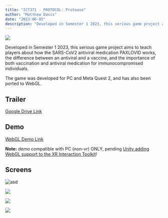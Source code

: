 ```yaml
---
title: "ICT371 - PROTOCOL: Protease"
author: "Matthew Davis"
date: "2023-06-05"
description: "Developed in Semester 1 2023, this serious game project aims to teach players about how the SARS-CoV2 antiviral medication PAXLOVID works, the difference between an antiviral and a vaccine, and the importance of both vaccination and antiviral medication for immunocompromised individuals."
---
```


![](screens/game.png)

Developed in Semester 1 2023, this serious game project aims to teach players about how the SARS-CoV2 antiviral medication PAXLOVID works, the difference between an antiviral and a vaccine, and the importance of both vaccination and antiviral medication for immunocompromised individuals.

The game was developed for PC and Meta Quest 2, and has also been ported to WebGL.

## Trailer

[Google Drive Link](https://drive.google.com/file/d/1rAA1CpYQrsrCQEWrfFegerZIDHhdGlJB/view?usp=share_link)

## Demo

[WebGL Demo Link](/posts/uniprojects/ict371/webgl/)

**Note:** demo compatible with PC (non-vr) ONLY, pending [Unity adding WebGL support to the XR Interaction Toolkit](https://github.com/De-Panther/unity-webxr-export/issues/95)!

## Screens

![asd](screens/mainmenu.png)

![](screens/tutorial.png)

![](screens/patientselect.png)

![](screens/intro.png)

